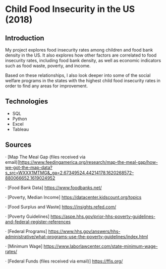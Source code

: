 # Child Food Insecurity in the US (2018)

## Introduction
My project explores food insecurity rates among children and food bank density in the US. It also explores how other factors are correlated to food insecurity rates, including food bank density, as well as economic indicators such as food waste, poverty, and income.

Based on these relationships, I also look deeper into some of the social welfare programs in the states with the highest child food insecurity rates in order to find any areas for improvement.

## Technologies
- SQL
- Python
- Excel
- Tableau

## Sources
·       [Map The Meal Gap (files received via email)]https://www.feedingamerica.org/research/map-the-meal-gap/how-we-got-the-map-data?s_src=WXXX1MTMG&_ga=2.67349524.44214178.1620268572-880066652.1619024952 

·       [Food Bank Data] https://www.foodbanks.net/ 

·       [Poverty, Median Income] https://datacenter.kidscount.org/topics 

·       [Food Surplus and Waste] https://insights.refed.com/ 

·       [Poverty Guidelines] https://aspe.hhs.gov/prior-hhs-poverty-guidelines-and-federal-register-references 

·       [Federal Programs] https://www.hhs.gov/answers/hhs-administrative/what-programs-use-the-poverty-guidelines/index.html 

·       [Minimum Wage] https://www.laborlawcenter.com/state-minimum-wage-rates/
 
·		[Federal Funds (files received via email)] https://ffis.org/